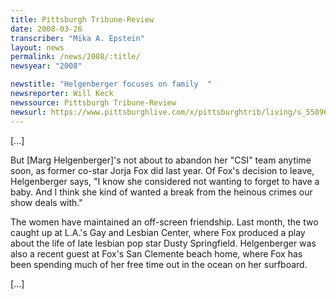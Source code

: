```yaml
---
title: Pittsburgh Tribune-Review
date: 2008-03-26
transcriber: "Mika A. Epstein"
layout: news
permalink: /news/2008/:title/
newsyear: "2008"

newstitle: "Helgenberger focuses on family  "
newsreporter: Will Keck
newssource: Pittsburgh Tribune-Review
newsurl: https://www.pittsburghlive.com/x/pittsburghtrib/living/s_558968.html
---
```


[...]

But [Marg Helgenberger]'s not about to abandon her "CSI" team anytime soon, as former co-star Jorja Fox did last year. Of Fox's decision to leave, Helgenberger says, "I know she considered not wanting to forget to have a baby. And I think she kind of wanted a break from the heinous crimes our show deals with."

The women have maintained an off-screen friendship. Last month, the two caught up at L.A.'s Gay and Lesbian Center, where Fox produced a play about the life of late lesbian pop star Dusty Springfield. Helgenberger was also a recent guest at Fox's San Clemente beach home, where Fox has been spending much of her free time out in the ocean on her surfboard.

[...]
